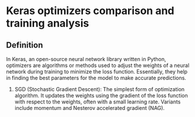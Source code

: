 # Keras optimizers comparison and training analysis

## Definition 
In Keras, an open-source neural network library written in Python, optimizers are algorithms or methods used to adjust the weights of a neural network during training to minimize the loss function. Essentially, they help in finding the best parameters for the model to make accurate predictions.

1. SGD (Stochastic Gradient Descent): The simplest form of optimization algorithm. It updates the weights using the gradient of the loss function with respect to the weights, often with a small learning rate. Variants include momentum and Nesterov accelerated gradient (NAG).

